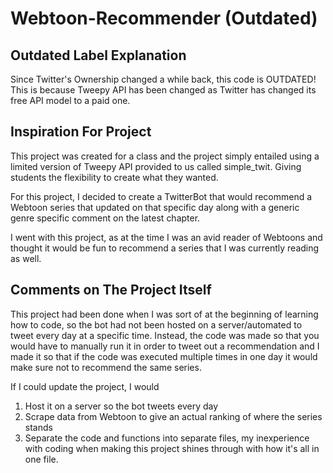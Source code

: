 # Webtoon-Recommender (Outdated)  

## Outdated Label Explanation 
Since Twitter's Ownership changed a while back, this code is OUTDATED!
This is because Tweepy API has been changed 
as Twitter has changed its free API model to a paid one.

## Inspiration For Project
This project was created for a class and the project simply entailed using 
a limited version of Tweepy API provided to us called simple_twit. 
Giving students the flexibility to create what they wanted. 

For this project, I decided to create a TwitterBot that would recommend a 
Webtoon series that updated on that specific day along with a generic genre 
specific comment on the latest chapter.  

I went with this project, as at the time I was an avid reader of Webtoons 
and thought it would be fun to recommend a series that I was currently reading 
as well. 

## Comments on The Project Itself
This project had been done when I was sort of at the beginning of learning how
to code, so the bot had not been hosted on a server/automated to tweet every day 
at a specific time. Instead, the code was made so that you would have to manually 
run it in order to tweet out a recommendation and I made it so that if the code was 
executed multiple times in one day it would make sure not to recommend the same series. 

If I could update the project, I would 

1) Host it on a server so the bot tweets every day
2) Scrape data from Webtoon to give an actual ranking of where the series stands
3) Separate the code and functions into separate files, my inexperience with coding when
   making this project shines through with how it's all in one file. 

